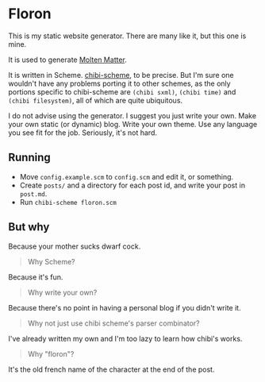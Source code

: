 Floron
======

This is my static website generator. There are many like it, but this one is mine.

It is used to generate [Molten Matter](https://steinuil.github.io/molten-matter).

It is written in Scheme. [chibi-scheme](https://github.com/ashinn/chibi-scheme),
to be precise. But I'm sure one wouldn't have any problems porting it to other
schemes, as the only portions specific to chibi-scheme are `(chibi sxml)`,
`(chibi time)` and `(chibi filesystem)`, all of which are quite ubiquitous.

I do not advise using the generator. I suggest you just write your own. Make your
own static (or dynamic) blog. Write your own theme. Use any language you see fit
for the job. Seriously, it's not hard.

## Running

- Move `config.example.scm` to `config.scm` and edit it, or something.
- Create `posts/` and a directory for each post id, and write your post in `post.md`.
- Run `chibi-scheme floron.scm`

## But why
Because your mother sucks dwarf cock.

> Why Scheme?

Because it's fun.

> Why write your own?

Because there's no point in having a personal blog if you didn't write it.

> Why not just use chibi scheme's parser combinator?

I've already written my own and I'm too lazy to learn how chibi's works.

> Why "floron"?

It's the old french name of the character at the end of the post.
